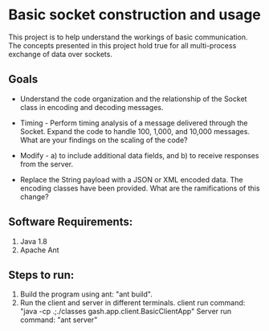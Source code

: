 # Basic socket construction and usage

This project is to help understand the workings of basic 
communication. The concepts presented in this project hold
true for all multi-process exchange of data over sockets.

## Goals

 * Understand the code organization and the relationship of
the Socket class in encoding and decoding messages.

 * Timing - Perform timing analysis of a message delivered
through the Socket. Expand the code to handle 100, 1,000, 
and 10,000 messages. What are your findings on the scaling
of the code?

 * Modify - a) to include additional data fields, and b) to 
receive responses from the server.

 * Replace the String payload with a JSON or XML encoded
data. The encoding classes have been provided. What are
the ramifications of this change?

## Software Requirements:
1. Java 1.8
2. Apache Ant
## Steps to run:
1. Build the program using ant: "ant build".
2. Run the client and server in different terminals.
    client run command: "java -cp .;./classes gash.app.client.BasicClientApp"
    Server run command: "ant server"

